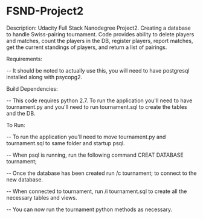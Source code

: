 # FSND-Project2

Description:
Udacity Full Stack Nanodegree Project2. Creating a database to handle Swiss-pairing tournament. Code provides ability to delete players and matches, count the players in the DB, register players, report matches, get the current standings of players, and return a list of pairings.

Requirements:

-- It should be noted to actually use this, you will need to have postgresql installed along with psycopg2.

Build Dependencies:

-- This code requires python 2.7. To run the application you'll need to have tournament.py and you'll need to run tournament.sql to create the tables and the DB. 

To Run:

-- To run the application you'll need to move tournament.py and tournament.sql to same folder and startup psql.

-- When psql is running, run the following command CREAT DATABASE tournament;

-- Once the database has been created run /c tournament; to connect to the new database.

-- When connected to tournament, run /i tournament.sql to create all the necessary tables and views.

-- You can now run the tournament python methods as necessary. 
